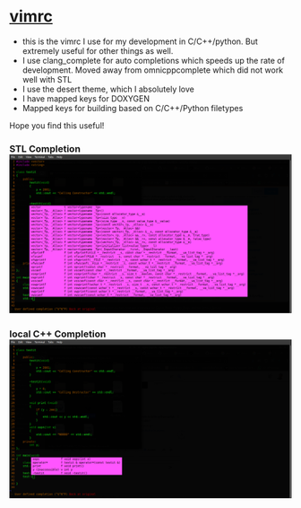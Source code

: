 # [vimrc](https://github.com/tbhaskar78/vimrc)

   - this is the vimrc I use for my development in C/C++/python. But extremely useful for other things as well.
   - I use clang_complete for auto completions which speeds up the rate of development. Moved away from omnicppcomplete which did not work well with STL
   - I use the desert theme, which I absolutely love
   - I have mapped keys for DOXYGEN
   - Mapped keys for building based on C/C++/Python filetypes

Hope you find this useful!

### STL Completion ![STL Completion](https://github.com/tbhaskar78/vimrc/blob/master/images/stlCompletion.png)

### local C++ Completion ![Local Completion](https://github.com/tbhaskar78/vimrc/blob/master/images/localCompletion.png)
